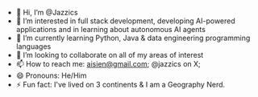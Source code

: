 - 👋 Hi, I’m @Jazzics
- 👀 I’m interested in full stack development, developing AI-powered applications and in learning about autonomous AI agents
- 🌱 I’m currently learning Python, Java & data engineering programming languages
- 💞️ I’m looking to collaborate on all of my areas of interest
- 📫 How to reach me: aisien@gmail.com; @jazzics on X;
- 😄 Pronouns: He/Him
- ⚡ Fun fact: I've lived on 3 continents & I am a Geography Nerd.

<!---
Jazzics/Jazzics is a ✨ special ✨ repository because its `README.md` (this file) appears on your GitHub profile.
You can click the Preview link to take a look at your changes.
--->
